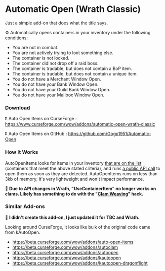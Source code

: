 # Automatic Open (Wrath Classic)

Just a simple add-on that does what the title says.

⚙️ Automatically opens containers in your inventory under the following conditions:

- You are not in combat.
- You are not actively trying to loot something else.
- The container is not locked.
- The container did not drop off a raid boss.
- The container is tradable, but does not contain a BoP item.
- The container is tradable, but does not contain a unique item.
- You do not have a Merchant Window Open.
- You do not have your Bank Window Open.
- You do not have your Guild Bank Window Open.
- You do not have your Mailbox Window Open.

### Download

⏬ Auto Open Items on CurseForge : https://www.curseforge.com/wow/addons/automatic-open-wrath-classic

⏬ Auto Open Items on GitHub : https://github.com/Gogo1951/Automatic-Open

### How It Works

AutoOpenItems looks for items in your inventory [that are on the list](https://github.com/Gogo1951/Automatic-Open/blob/main/Automatic-Open.lua#L7) (containers that meet the above stated criteria), and runs [a public API call](https://wowpedia.fandom.com/wiki/API_C_Container.UseContainerItem) to open them as soon as they are detected. AutoOpenItems runs on less than 3kb of memory; it's very lightweight and won't impact performance. 

🚫 **Due to API changes in Wrath, "UseContainerItem" no longer works on clams. Likely has something to do with the "[Clam Weaving](https://www.youtube.com/watch?v=h3YO7jeoOWs)" hack.**

### Similar Add-ons

👏 **I didn't create this add-on, I just updated it for TBC and Wrath.**

Looking around CurseForge, it looks like bulk of the original code came from kAutoOpen.

- https://beta.curseforge.com/wow/addons/auto-open-items
- https://beta.curseforge.com/wow/addons/autoclam
- https://beta.curseforge.com/wow/addons/autoopen
- https://beta.curseforge.com/wow/addons/kautoopen
- https://beta.curseforge.com/wow/addons/kautoopen-dragonflight
